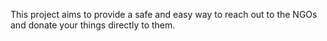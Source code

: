 This project aims to provide a safe and easy way to reach out to the NGOs and donate your things directly to them.